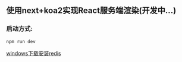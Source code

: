 ## 使用next+koa2实现React服务端渲染(开发中...)

### 启动方式:

```
npm run dev
```

[windows下载安装redis](https://github.com/microsoftarchive/redis/releases)
